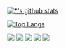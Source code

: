 [![*'s github stats](https://github-readme-stats.vercel.app/api?username=SNGYNGJIN)](https://github.com/SNGYNGJIN)

[![Top Langs](https://github-readme-stats.vercel.app/api/top-langs/?username=SNGYNGJIN)](https://github.com/SNGYNGJIN/github-readme-stats)

<img src="https://img.shields.io/badge/java-007396?style=for-the-badge&logo=java&logoColor=white"> <img src="https://img.shields.io/badge/spring-6DB33F?style=for-the-badge&logo=spring&logoColor=white">
<img src="https://img.shields.io/badge/oracle-F80000?style=for-the-badge&logo=oracle&logoColor=white"> <img src="https://img.shields.io/badge/mysql-4479A1?style=for-the-badge&logo=mysql&logoColor=white">
<img src="https://img.shields.io/badge/git-F05032?style=for-the-badge&logo=git&logoColor=white">
